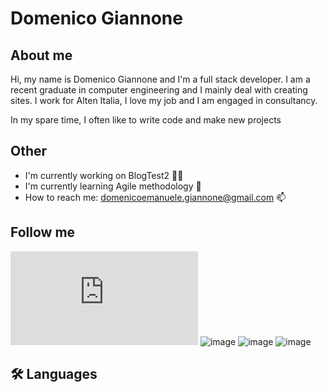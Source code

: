 # Domenico Giannone

## About me

Hi, my name is Domenico Giannone and I'm a full stack developer.
I am a recent graduate in computer engineering and I mainly deal with creating sites.
I work for Alten Italia, I love my job and I am engaged in consultancy.

In my spare time, I often like to write code and make new projects

## Other
- I'm currently working on BlogTest2 👩‍💻
- I'm currently learning Agile methodology 🧠
- How to reach me: domenicoemanuele.giannone@gmail.com 📫

## Follow me

![image](https://www.facebook.com/profile.php?id=100007287557744)
  ![image](https://www.instagram.com/d.giannone9/)
  ![image](https://www.linkedin.com/in/domenico-giannone/)
![image](https://github.com/Code965/Code965/assets/87176230/ca205069-f730-4ed7-bd76-c6a244f4e91b)


## 🛠 Languages

